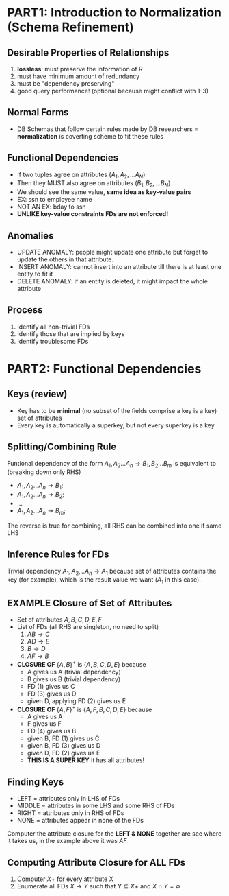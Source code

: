 # PART1: Introduction to Normalization (Schema Refinement)

## Desirable Properties of Relationships
1. **lossless**: must preserve the information of R 
2. must have minimum amount of redundancy
3. must be "dependency preserving"
4. good query performance! (optional because might conflict with 1-3)

## Normal Forms 
- DB Schemas that follow certain rules made by DB researchers = **normalization** is coverting scheme to fit these rules 

## Functional Dependencies 
- If two tuples agree on attributes ($A_1, A_2, ... A_N$)
- Then they MUST also agree on attributes ($B_1, B_2, ... B_N$)
- We should see the same value, **same idea as key-value pairs**
- EX: ssn to employee name 
- NOT AN EX: bday to ssn
- **UNLIKE key-value constraints FDs are not enforced!** 

## Anomalies 
- UPDATE ANOMALY: people might update one attribute but forget to update the others in that attribute. 
- INSERT ANOMALY: cannot insert into an attribute till there is at least one entity to fit it
- DELETE ANOMALY: if an entity is deleted, it might impact the whole attribute 

## Process
1. Identify all non-trivial FDs
2. Identify those that are implied by keys
3. Identify troublesome FDs

# PART2: Functional Dependencies

## Keys (review)
- Key has to be **minimal** (no subset of the fields comprise a key is a key) set of attributes 
- Every key is automatically a superkey, but not every superkey is a key

## Splitting/Combining Rule 
Funtional dependency of the form $A_1, A_2 ... A_n \rightarrow B_1, B_2 ... B_m$ is equivalent to (breaking down only RHS)
- $A_1, A_2 ... A_n \rightarrow B_1$;
- $A_1, A_2 ... A_n \rightarrow B_2$;
- ... 
- $A_1, A_2 ... A_n \rightarrow B_m$;

The reverse is true for combining, all RHS can be combined into one if same LHS

## Inference Rules for FDs
Trivial dependency $A_1, A_2, .. A_n \rightarrow A_1$ because set of attributes contains the key (for example), which is the result value we want ($A_1$ in this case).

## EXAMPLE Closure of Set of Attributes 
- Set of attributes $A, B, C, D, E, F$
- List of FDs (all RHS are singleton, no need to split)
    1. $A B \rightarrow C$
    2. $A D \rightarrow E$
    3. $B \rightarrow D$
    4. $A F \rightarrow B$
- **CLOSURE OF** {$A, B$}$^+$ is {$A, B, C, D, E$} because
    - A gives us A (trivial dependency)
    - B gives us B (trivial dependency)
    - FD (1) gives us C
    - FD (3) gives us D
    - given D, applying FD (2) gives us E
- **CLOSURE OF** {$A, F$}$^+$ is {$A, F, B, C, D, E$} because
    - A gives us A
    - F gives us F
    - FD (4) gives us B 
    - given B, FD (1) gives us C
    - given B, FD (3) gives us D
    - given D, FD (2) gives us E
    - **THIS IS A SUPER KEY** it has all attributes! 

## Finding Keys
- LEFT = attributes only in LHS of FDs
- MIDDLE = attributes in some LHS and some RHS of FDs
- RIGHT = attributes only in RHS of FDs
- NONE = attributes appear in none of the FDs

Computer the attribute closure for the **LEFT & NONE** together are see where it takes us, in the example above it was $AF$

## Computing Attribute Closure for ALL FDs
1. Computer $X+$ for every attribute X 
2. Enumerate all FDs $X \rightarrow Y$ such that $Y \subseteq X+$ and $X \cap Y = \emptyset$
